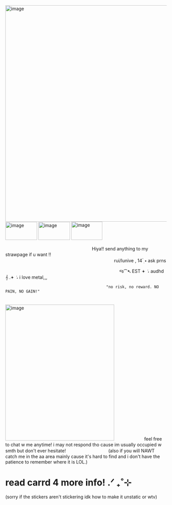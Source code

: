  <img width="635" height="676" alt="image" src="https://github.com/user-attachments/assets/d507ba5e-fe63-4bb7-839b-6d346010c8ff" />
<img width="99" height="56" alt="image" src="https://github.com/user-attachments/assets/31ac3e25-c723-42eb-afa5-ea4e384588d4" /> <img width="99" height="56" alt="image" src="https://github.com/user-attachments/assets/c9b46144-41dd-4632-b9d3-2da4897568ab" /> <img width="97" height="57" alt="image" src="https://github.com/user-attachments/assets/0e2ae9e5-1f5b-4390-9cce-12ece0d0a94d" />



ㅤㅤㅤㅤㅤㅤㅤㅤㅤㅤㅤㅤㅤㅤㅤㅤㅤㅤㅤㅤㅤHiya!! send anything to my strawpage if u want !!
 ⠀ ⠀️⠀ ⠀️⠀ ⠀️⠀ ⠀️⠀ ⠀️⠀ ⠀️⠀ ⠀️⠀ ⠀️⠀ ⠀️⠀ ⠀️⠀ ⠀️⠀ ⠀️⠀ ⠀️⠀ ⠀️⠀ ⠀️⠀ ⠀️⠀ ⠀️⠀ ⠀️⠀ㅤㅤㅤㅤㅤㅤㅤ ⠀️ㅤㅤㅤㅤㅤㅤㅤㅤㅤㅤㅤrui/lunive , 14   ๋࣭ ⭑ ask prns

⠀ ⠀️⠀ ⠀️⠀ ⠀️⠀ ⠀️⠀ ⠀️⠀ ⠀️⠀ ⠀️⠀ ⠀️⠀ ⠀️⠀ ⠀️⠀ ⠀️⠀ ⠀️⠀ ⠀️⠀ ⠀️⠀ જ⁀➴  EST 𖥔 ݁ ˖  audhd   𝄞  .𖥔 ݁ ˖  i love metal,,, 


                                                "no risk, no reward. NO PAIN, NO GAIN!"
ㅤㅤㅤㅤㅤㅤㅤㅤㅤㅤㅤㅤㅤㅤㅤㅤㅤㅤㅤㅤㅤㅤㅤㅤㅤㅤㅤㅤㅤㅤㅤㅤㅤㅤㅤㅤㅤㅤㅤ<img width="340" height="425" alt="image" src="https://github.com/user-attachments/assets/8f5c8f37-7fc7-4f11-97f4-577a0c7bb90f" />
ㅤㅤㅤㅤㅤㅤㅤfeel free to chat w me anytime! i may not respond tho cause im usually occupied w smth but don't ever hesitate!
ㅤㅤㅤㅤㅤㅤㅤㅤㅤㅤ(also if you will NAWT catch me in the aa area mainly cause it's hard to find and i don't have the patience to remember where it is LOL.) 


# read  carrd 4 more info!   .ᐟ ₊˚⊹
(sorry if the stickers aren't stickering idk how to make it unstatic or wtv)
